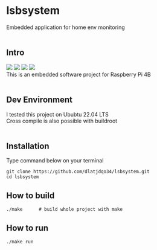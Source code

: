 # lsbsystem
Embedded application for home env monitoring
<br>
<br>

## Intro
<div>
	<img src="https://img.shields.io/badge/Linux-FCC624?style=flat&logo=Linux&logoColor=black" />
	<img src="https://img.shields.io/badge/C-A8B9CC?style=flat&logo=C&logoColor=black" />
	<img src="https://img.shields.io/badge/C++-00599C?style=flat&logo=cplusplus&logoColor=black" />
	<img src="https://img.shields.io/badge/go-00ADD8?style=flat&logo=go&logoColor=black" />
</div>
This is an embedded software project for Raspberry Pi 4B<br><br>



## Dev Environment
I tested this project on Ububtu 22.04 LTS<br>
Cross compile is also possible with buildroot<br>
<br>

## Installation
Type command below on your terminal

	git clone https://github.com/dlatjdqo34/lsbsystem.git
 	cd lsbsystem

## How to build

	./make		# build whole project with make

## How to run

	./make run


